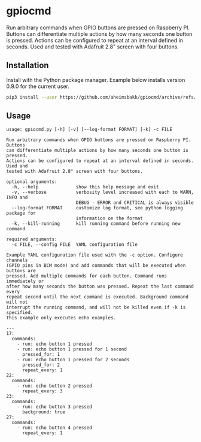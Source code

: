 # gpiocmd

Run arbitrary commands when GPIO buttons are pressed on Raspberry PI. Buttons can differentiate multiple actions by how many seconds one button is pressed. Actions can be configured to repeat at an interval defined in seconds. Used and tested with Adafruit 2.8" screen with four buttons.

## Installation

Install with the Python package manager. Example below installs version 0.9.0 for the current user.

```bash
pip3 install --user https://github.com/aheimsbakk/gpiocmd/archive/refs/tags/0.9.0.zip
```

## Usage

```
usage: gpiocmd.py [-h] [-v] [--log-format FORMAT] [-k] -c FILE

Run arbitrary commands when GPIO buttons are pressed on Raspberry PI. Buttons
can differentiate multiple actions by how many seconds one button is pressed.
Actions can be configured to repeat at an interval defined in seconds. Used and
tested with Adafruit 2.8" screen with four buttons.

optional arguments:
  -h, --help              show this help message and exit
  -v, --verbose           verbosity level increased with each to WARN, INFO and
                          DEBUG - ERROR and CRITICAL is always visible
  --log-format FORMAT     customize log format, see python logging package for
                          information on the format
  -k, --kill-running      kill running command before running new command

required arguments:
  -c FILE, --config FILE  YAML configuration file

Example YAML configuration file used with the -c option. Configure channels
(GPIO pins in BCM mode) and add commands that will be executed when buttons are
pressed. Add multiple commands for each button. Command runs immediately or
after how many seconds the button was pressed. Repeat the last command every
repeat second until the next command is executed. Background command will not
interrupt the running command, and will not be killed even if -k is specified.
This example only executes echo examples.

---
17:
  commands:
    - run: echo button 1 pressed
    - run: echo button 1 pressed for 1 second
      pressed_for: 1
    - run: echo button 1 pressed for 2 seconds
      pressed_for: 2
      repeat_every: 1
22:
  commands:
    - run: echo button 2 pressed
      repeat_every: 3
23:
  commands:
    - run: echo button 3 pressed
      background: true
27:
  commands:
    - run: echo button 4 pressed
      repeat_every: 1
```

<!---
# vim: set spell spelllang=en:
-->
